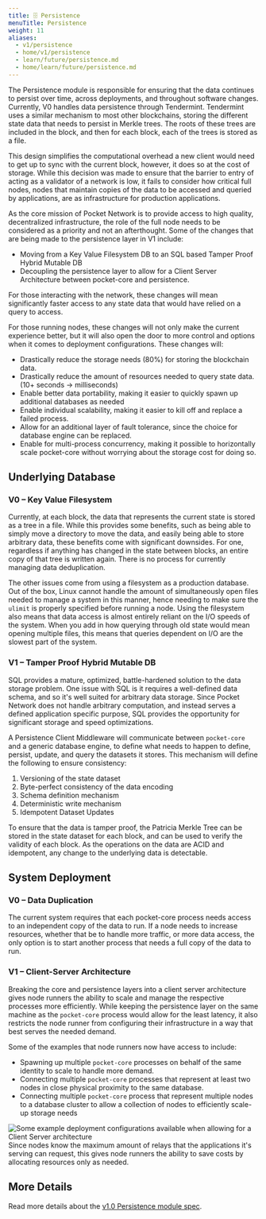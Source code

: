 ```yaml
---
title: 🗄 Persistence
menuTitle: Persistence
weight: 11
aliases:
  - v1/persistence
  - home/v1/persistence
  - learn/future/persistence.md
  - home/learn/future/persistence.md
---
```



The Persistence module is responsible for ensuring that the data continues to persist over time, across deployments, and throughout software changes. Currently, V0 handles data persistence through Tendermint. Tendermint uses a similar mechanism to most other blockchains, storing the different state data that needs to persist in Merkle trees. The roots of these trees are included in the block, and then for each block, each of the trees is stored as a file.

This design simplifies the computational overhead a new client would need to get up to sync with the current block, however, it does so at the cost of storage. While this decision was made to ensure that the barrier to entry of acting as a validator of a network is low, it fails to consider how critical full nodes, nodes that maintain copies of the data to be accessed and queried by applications, are as infrastructure for production applications.

As the core mission of Pocket Network is to provide access to high quality, decentralized infrastructure, the role of the full node needs to be considered as a priority and not an afterthought. Some of the changes that are being made to the persistence layer in V1 include:

* Moving from a Key Value Filesystem DB to an SQL based Tamper Proof Hybrid Mutable DB
* Decoupling the persistence layer to allow for a Client Server Architecture between pocket-core and persistence.

For those interacting with the network, these changes will mean significantly faster access to any state data that would have relied on a query to access.

For those running nodes, these changes will not only make the current experience better, but it will also open the door to more control and options when it comes to deployment configurations. These changes will:

* Drastically reduce the storage needs (80%) for storing the blockchain data.
* Drastically reduce the amount of resources needed to query state data. (10+ seconds -> milliseconds)
* Enable better data portability, making it easier to quickly spawn up additional databases as needed
* Enable individual scalability, making it easier to kill off and replace a failed process.
* Allow for an additional layer of fault tolerance, since the choice for database engine can be replaced.
* Enable for multi-process concurrency, making it possible to horizontally scale pocket-core without worrying about the storage cost for doing so.

## Underlying Database

### V0 – Key Value Filesystem

Currently, at each block, the data that represents the current state is stored as a tree in a file. While this provides some benefits, such as being able to simply move a directory to move the data, and easily being able to store arbitrary data, these benefits come with significant downsides. For one, regardless if anything has changed in the state between blocks, an entire copy of that tree is written again. There is no process for currently managing data deduplication.

The other issues come from using a filesystem as a production database. Out of the box, Linux cannot handle the amount of simultaneously open files needed to manage a system in this manner, hence needing to make sure the `ulimit` is properly specified before running a node. Using the filesystem also means that data access is almost entirely reliant on the I/O speeds of the system. When you add in how querying through old state would mean opening multiple files, this means that queries dependent on I/O are the slowest part of the system.

### V1 – Tamper Proof Hybrid Mutable DB

SQL provides a mature, optimized, battle-hardened solution to the data storage problem. One issue with SQL is it requires a well-defined data schema, and so it's well suited for arbitrary data storage. Since Pocket Network does not handle arbitrary computation, and instead serves a defined application specific purpose, SQL provides the opportunity for significant storage and speed optimizations.

A Persistence Client Middleware will communicate between `pocket-core` and a generic database engine, to define what needs to happen to define, persist, update, and query the datasets it stores. This mechanism will define the following to ensure consistency:

1. Versioning of the state dataset
2. Byte-perfect consistency of the data encoding
3. Schema definition mechanism
4. Deterministic write mechanism
5. Idempotent Dataset Updates

To ensure that the data is tamper proof, the Patricia Merkle Tree can be stored in the state dataset for each block, and can be used to verify the validity of each block. As the operations on the data are ACID and idempotent, any change to the underlying data is detectable.

## System Deployment

### V0 – Data Duplication

The current system requires that each pocket-core process needs access to an independent copy of the data to run. If a node needs to increase resources, whether that be to handle more traffic, or more data access, the only option is to start another process that needs a full copy of the data to run.

### V1 – Client-Server Architecture

Breaking the core and persistence layers into a client server architecture gives node runners the ability to scale and manage the respective processes more efficiently. While keeping the persistence layer on the same machine as the `pocket-core` process would allow for the least latency, it also restricts the node runner from configuring their infrastructure in a way that best serves the needed demand.

Some of the examples that node runners now have access to include:

* Spawning up multiple `pocket-core` processes on behalf of the same identity to scale to handle more demand.
* Connecting multiple `pocket-core` processes that represent at least two nodes in close physical proximity to the same database.
* Connecting multiple `pocket-core` process that represent multiple nodes to a database cluster to allow a collection of nodes to efficiently scale-up storage needs

![Some example deployment configurations available when allowing for a Client Server architecture](/images/PersistenceClientServer.jpg)
Since nodes know the maximum amount of relays that the applications it's serving can request, this gives node runners the ability to save costs by allocating resources only as needed.

## More Details

Read more details about the [v1.0 Persistence module spec](https://docs.pokt.network/v1/persistence).
